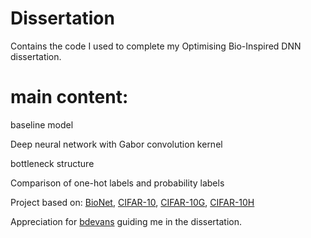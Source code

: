 # Dissertation

Contains the code I used to complete my Optimising Bio-Inspired DNN dissertation.

# main content:

baseline model


Deep neural network with Gabor convolution kernel


bottleneck structure


Comparison of one-hot labels and probability labels



Project based on: [BioNet](https://github.com/bdevans/BioNet), [CIFAR-10](https://github.com/EN10/CIFAR), [CIFAR-10G](https://github.com/bdevans/CIFAR-10G), [CIFAR-10H](https://github.com/jcpeterson/cifar-10h)



Appreciation for [bdevans](https://github.com/bdevans) guiding me in the dissertation.
